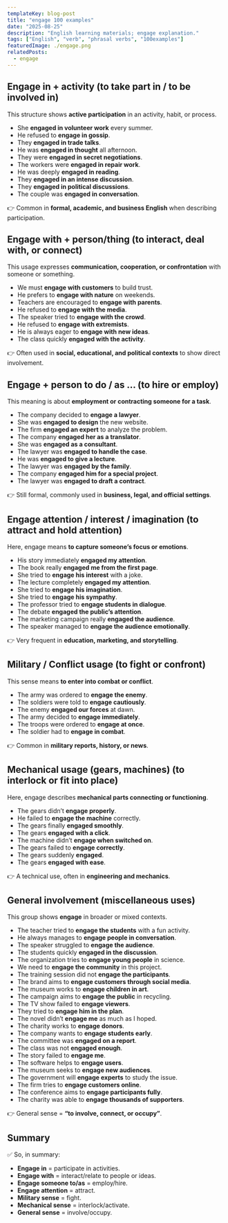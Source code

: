 ```yaml
---
templateKey: blog-post
title: "engage 100 examples"
date: "2025-08-25"
description: "English learning materials; engage explanation."
tags: ["English", "verb", "phrasal verbs", "100examples"]
featuredImage: ./engage.png
relatedPosts:
  - engage
---
```


## Engage in + activity (to take part in / to be involved in)

This structure shows **active participation** in an activity, habit, or process.

- She **engaged in volunteer work** every summer.
- He refused to **engage in gossip**.
- They **engaged in trade talks**.
- He was **engaged in thought** all afternoon.
- They were **engaged in secret negotiations**.
- The workers were **engaged in repair work**.
- He was deeply **engaged in reading**.
- They **engaged in an intense discussion**.
- They **engaged in political discussions**.
- The couple was **engaged in conversation**.

👉 Common in **formal, academic, and business English** when describing participation.

## Engage with + person/thing (to interact, deal with, or connect)

This usage expresses **communication, cooperation, or confrontation** with someone or something.

- We must **engage with customers** to build trust.
- He prefers to **engage with nature** on weekends.
- Teachers are encouraged to **engage with parents**.
- He refused to **engage with the media**.
- The speaker tried to **engage with the crowd**.
- He refused to **engage with extremists**.
- He is always eager to **engage with new ideas**.
- The class quickly **engaged with the activity**.

👉 Often used in **social, educational, and political contexts** to show direct involvement.

## Engage + person to do / as … (to hire or employ)

This meaning is about **employment or contracting someone for a task**.

- The company decided to **engage a lawyer**.
- She was **engaged to design** the new website.
- The firm **engaged an expert** to analyze the problem.
- The company **engaged her as a translator**.
- She was **engaged as a consultant**.
- The lawyer was **engaged to handle the case**.
- He was **engaged to give a lecture**.
- The lawyer was **engaged by the family**.
- The company **engaged him for a special project**.
- The lawyer was **engaged to draft a contract**.

👉 Still formal, commonly used in **business, legal, and official settings**.

## Engage attention / interest / imagination (to attract and hold attention)

Here, engage means **to capture someone’s focus or emotions**.

- His story immediately **engaged my attention**.
- The book really **engaged me from the first page**.
- She tried to **engage his interest** with a joke.
- The lecture completely **engaged my attention**.
- She tried to **engage his imagination**.
- She tried to **engage his sympathy**.
- The professor tried to **engage students in dialogue**.
- The debate **engaged the public’s attention**.
- The marketing campaign really **engaged the audience**.
- The speaker managed to **engage the audience emotionally**.

👉 Very frequent in **education, marketing, and storytelling**.

## Military / Conflict usage (to fight or confront)

This sense means **to enter into combat or conflict**.

- The army was ordered to **engage the enemy**.
- The soldiers were told to **engage cautiously**.
- The enemy **engaged our forces** at dawn.
- The army decided to **engage immediately**.
- The troops were ordered to **engage at once**.
- The soldier had to **engage in combat**.

👉 Common in **military reports, history, or news**.

## Mechanical usage (gears, machines) (to interlock or fit into place)

Here, engage describes **mechanical parts connecting or functioning**.

- The gears didn’t **engage properly**.
- He failed to **engage the machine** correctly.
- The gears finally **engaged smoothly**.
- The gears **engaged with a click**.
- The machine didn’t **engage when switched on**.
- The gears failed to **engage correctly**.
- The gears suddenly **engaged**.
- The gears **engaged with ease**.

👉 A technical use, often in **engineering and mechanics**.

## General involvement (miscellaneous uses)

This group shows **engage** in broader or mixed contexts.

- The teacher tried to **engage the students** with a fun activity.
- He always manages to **engage people in conversation**.
- The speaker struggled to **engage the audience**.
- The students quickly **engaged in the discussion**.
- The organization tries to **engage young people** in science.
- We need to **engage the community** in this project.
- The training session did not **engage the participants**.
- The brand aims to **engage customers through social media**.
- The museum works to **engage children in art**.
- The campaign aims to **engage the public** in recycling.
- The TV show failed to **engage viewers**.
- They tried to **engage him in the plan**.
- The novel didn’t **engage me** as much as I hoped.
- The charity works to **engage donors**.
- The company wants to **engage students early**.
- The committee was **engaged on a report**.
- The class was not **engaged enough**.
- The story failed to **engage me**.
- The software helps to **engage users**.
- The museum seeks to **engage new audiences**.
- The government will **engage experts** to study the issue.
- The firm tries to **engage customers online**.
- The conference aims to **engage participants fully**.
- The charity was able to **engage thousands of supporters**.

👉 General sense = **“to involve, connect, or occupy”**.

## Summary

✅ So, in summary:

- **Engage in** = participate in activities.
- **Engage with** = interact/relate to people or ideas.
- **Engage someone to/as** = employ/hire.
- **Engage attention** = attract.
- **Military sense** = fight.
- **Mechanical sense** = interlock/activate.
- **General sense** = involve/occupy.
